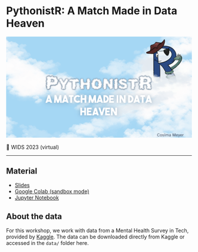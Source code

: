 # PythonistR: A Match Made in Data Heaven

![](/img/cover.png)

📍 WIDS 2023 (virtual)

-------

## Material 

- [Slides]()
- [Google Colab (sandbox mode)](https://colab.research.google.com/drive/1VpQMC9OiQ46RMTR1dzMssb3bPVe80wQZ?usp=sharing#offline=true&sandboxMode=true)
- [Jupyter Notebook](https://github.com/cosimameyer/r-python-talk/blob/main/PythonistR_WiDS_2023_Workshop.ipynb)

## About the data

For this workshop, we work with data from a Mental Health Survey in Tech, provided by [Kaggle](https://www.kaggle.com/datasets/osmi/mental-health-in-tech-survey). The data can be downloaded directly from Kaggle or accessed in the `data/` folder here.
